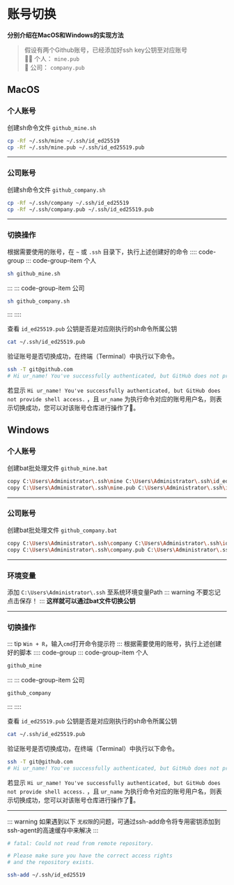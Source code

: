 # 账号切换

**分别介绍在MacOS和Windows的实现方法**

>假设有两个Github账号，已经添加好ssh key公钥至对应账号  
>:man_health_worker: 个人： `mine.pub`  
>:office: 公司： `company.pub`  

## MacOS
### 个人账号
创建sh命令文件 `github_mine.sh`
```sh
cp -Rf ~/.ssh/mine ~/.ssh/id_ed25519
cp -Rf ~/.ssh/mine.pub ~/.ssh/id_ed25519.pub
```

***

### 公司账号
创建sh命令文件 `github_company.sh`
```sh
cp -Rf ~/.ssh/company ~/.ssh/id_ed25519
cp -Rf ~/.ssh/company.pub ~/.ssh/id_ed25519.pub
```

***

### 切换操作
根据需要使用的账号，在 `~` 或 `.ssh` 目录下，执行上述创建好的命令
:::: code-group
::: code-group-item 个人
```sh
sh github_mine.sh
```
:::
::: code-group-item 公司
```sh
sh github_company.sh
```
:::
::::

查看 `id_ed25519.pub` 公钥是否是对应刚执行的sh命令所属公钥
```sh
cat ~/.ssh/id_ed25519.pub
```

验证账号是否切换成功，在终端（Terminal）中执行以下命令。
```sh
ssh -T git@github.com
# Hi ur_name! You've successfully authenticated, but GitHub does not provide shell access.
```
若显示 `Hi ur_name! You've successfully authenticated, but GitHub does not provide shell access.` ，且 `ur_name` 为执行命令对应的账号用户名，则表示切换成功，您可以对该账号仓库进行操作了:confetti_ball:。

## Windows
### 个人账号
创建bat批处理文件 `github_mine.bat` 
```sh
copy C:\Users\Administrator\.ssh\mine C:\Users\Administrator\.ssh\id_ed25519 /Y
copy C:\Users\Administrator\.ssh\mine.pub C:\Users\Administrator\.ssh\id_ed25519.pub /Y
```

***

### 公司账号
创建bat批处理文件 `github_company.bat`
```sh
copy C:\Users\Administrator\.ssh\company C:\Users\Administrator\.ssh\id_ed25519 /Y
copy C:\Users\Administrator\.ssh\company.pub C:\Users\Administrator\.ssh\id_ed25519.pub /Y
```

***

### 环境变量
添加 `C:\Users\Administrator\.ssh` 至系统环境变量Path
::: warning
不要忘记点击保存！
:::
**这样就可以通过bat文件切换公钥**

***

### 切换操作
::: tip
`Win + R`，输入`cmd`打开命令提示符
:::
根据需要使用的账号，执行上述创建好的脚本
:::: code-group
::: code-group-item 个人
```sh
github_mine
```
:::
::: code-group-item 公司
```sh
github_company
```
:::
::::

查看 `id_ed25519.pub` 公钥是否是对应刚执行的sh命令所属公钥
```sh
cat ~/.ssh/id_ed25519.pub
```

验证账号是否切换成功，在终端（Terminal）中执行以下命令。
```sh
ssh -T git@github.com
# Hi ur_name! You've successfully authenticated, but GitHub does not provide shell access.
```
若显示 `Hi ur_name! You've successfully authenticated, but GitHub does not provide shell access.` ，且 `ur_name` 为执行命令对应的账号用户名，则表示切换成功，您可以对该账号仓库进行操作了:confetti_ball:。

***
::: warning
如果遇到以下 `无权限`的问题，可通过ssh-add命令将专用密钥添加到ssh-agent的高速缓存中来解决
:::

```sh
# fatal: Could not read from remote repository.

# Please make sure you have the correct access rights
# and the repository exists.

ssh-add ~/.ssh/id_ed25519
```